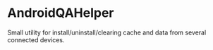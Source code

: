 # AndroidQAHelper
Small utility for install/uninstall/clearing cache and data from several connected devices. 
